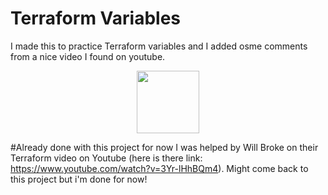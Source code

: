 # Terraform Variables
I made this to practice Terraform variables and I added osme comments from a nice video I found on youtube.

<div id="header" align="center">
  <img src="https://media.giphy.com/media/M9gbBd9nbDrOTu1Mqx/giphy.gif" width="100"/>
</div>

#Already done with this project for now
I was helped by Will Broke on their Terraform video on Youtube (here is there link: https://www.youtube.com/watch?v=3Yr-lHhBQm4). Might come back to this project but i'm done for now!

